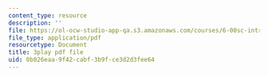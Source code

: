 ```yaml
---
content_type: resource
description: ''
file: https://ol-ocw-studio-app-qa.s3.amazonaws.com/courses/6-00sc-introduction-to-computer-science-and-programming-spring-2011/0b026eaa9f42cabf3b9fce3d2d3fee64_A2WFReES8CY.pdf
file_type: application/pdf
resourcetype: Document
title: 3play pdf file
uid: 0b026eaa-9f42-cabf-3b9f-ce3d2d3fee64
---
```

